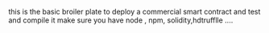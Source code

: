 this is the basic broiler plate to deploy a commercial smart contract and test and compile it 
make sure you have node , npm, solidity,hdtrufflle ....

